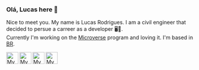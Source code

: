 ###  Olá, Lucas here 👋  
Nice to meet you. My name is Lucas Rodrigues. I am a civil engineer that decided to persue a carreer as a developer 🖥️💯. <br>
Currently I'm working on the [Microverse](https://www.microverse.org/) program and loving it. I'm based in [BR](https://www.google.com/search?q=Brasil&sxsrf=APq-WBstlp-sj60Hh1JRdQsSvRlvLvwbUg%3A1649797602508&ei=4ulVYunTHtqG1sQPoJ6C2AQ&ved=0ahUKEwjpzLGAt4_3AhVag5UCHSCPAEsQ4dUDCA4&uact=5&oq=Brasil&gs_lcp=Cgdnd3Mtd2l6EAMyBAgjECcyCgguELEDEIMBEEMyCgguELEDEIMBEEMyCwguEIAEELEDEIMBMgsIABCABBCxAxCDATIICC4QsQMQgwEyCwguEIAEELEDEIMBMggIABCxAxCDATIECAAQAzILCAAQgAQQsQMQgwE6BwgAEEcQsAM6CggAEOQCELADGAE6DAguEMgDELADEEMYAjoECC4QJzoICC4QgAQQsQM6BwguENQCEEM6CwguELEDEIMBENQCSgQIQRgASgQIRhgBUKgJWI8UYOEXaAJwAXgAgAHlAYgB1geSAQUwLjQuMpgBAKABAcgBD8ABAdoBBggBEAEYCdoBBggCEAEYCA&sclient=gws-wiz).

<a href="https://github.com/lucas-crodrigues">
  <img width="32" align="left"
     alt="My GitHub profile"
     src="https://cdn.jsdelivr.net/npm/simple-icons@v3/icons/github.svg">
</a>

<a href="https://www.linkedin.com/in/lucascostarodrigues/">
  <img width="32" align="left"
     alt="My Linkedin profile"
     src="https://cdn.jsdelivr.net/npm/simple-icons@v3/icons/linkedin.svg">
</a>
<a href="https://twitter.com/lcrodrigues58">
  <img width="32" align="left"
     alt="My twitter profile"
     src="https://cdn.jsdelivr.net/npm/simple-icons@v3/icons/twitter.svg">
</a>
<a href="https://www.instagram.com/lukebutcooler/">
  <img width="32" align="left"
     alt="My instagram profile"
     src="https://cdn.jsdelivr.net/npm/simple-icons@3.13.0/icons/instagram.svg">
</a>
